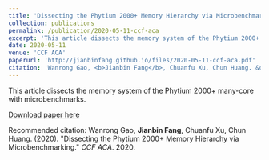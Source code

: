 ```yaml
---
title: 'Dissecting the Phytium 2000+ Memory Hierarchy via Microbenchmarking'
collection: publications
permalink: /publication/2020-05-11-ccf-aca
excerpt: 'This article dissects the memory system of the Phytium 2000+ many-core with microbenchmarks.'
date: 2020-05-11
venue: 'CCF ACA'
paperurl: 'http://jianbinfang.github.io/files/2020-05-11-ccf-aca.pdf'
citation: 'Wanrong Gao, <b>Jianbin Fang</b>, Chuanfu Xu, Chun Huang. &quot; Dissecting the Phytium 2000+ Memory Hierarchy via Microbenchmarking. &quot; <i>CCF ACA</i>. 2020.'
---
```

This article dissects the memory system of the Phytium 2000+ many-core with microbenchmarks.

[Download paper here](http://jianbinfang.github.io/files/2020-05-11-ccf-aca.pdf)

Recommended citation: Wanrong Gao, <b>Jianbin Fang</b>, Chuanfu Xu, Chun Huang. (2020). "Dissecting the Phytium 2000+ Memory Hierarchy via Microbenchmarking." <i>CCF ACA</i>. 2020. 
